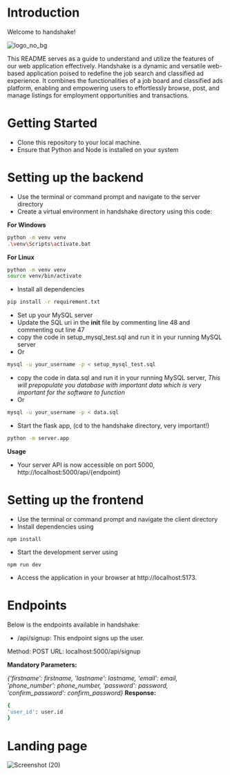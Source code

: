 # Introduction
Welcome to handshake!

![logo_no_bg](https://github.com/dominic-source/handshake/assets/68060853/e3d0eabe-d6d7-45d6-80c2-c73065d53fd3)

This README serves as a guide to understand and utilize the features of our web application effectively.
Handshake is a dynamic and versatile web-based application poised to redefine the job search and classified ad experience. It combines the functionalities of a job board and classified ads platform, enabling and empowering users to effortlessly browse, post, and manage listings for employment opportunities and transactions.

# Getting Started
- Clone this repository to your local machine.
- Ensure that Python and Node is installed on your system

# Setting up the backend
- Use the terminal or command prompt and navigate to the server directory
- Create a virtual environment in handshake directory using this code:

**For Windows**
```bash
python -m venv venv
.\venv\Scripts\activate.bat
```
**For Linux**
```bash
python -m venv venv
source venv/bin/activate
```
- Install all dependencies
```bash
pip install -r requirement.txt
```
- Set up your MySQL server
- Update the SQL uri in the __init__ file by commenting line 48 and commenting out line 47
- copy the code in setup_mysql_test.sql and run it in your running MySQL server
- Or
```bash
mysql -u your_username -p < setup_mysql_test.sql
```
- copy the code in data.sql and run it in your running MySQL server, _This will prepopulate you database with important data which is very important for the software to function_
- Or
```bash
mysql -u your_username -p < data.sql
```
- Start the flask app, (cd to the handshake directory, very important!)
```bash
python -m server.app
```
**Usage**
- Your server API is now accessible on port 5000, http://localhost:5000/api/{endpoint}

# Setting up the frontend

- Use the terminal or command prompt and navigate the client directory
- Install dependencies using
```
npm install
```
- Start the development server using
```
npm run dev
```
- Access the application in your browser at http://localhost:5173.

# Endpoints
Below is the endpoints available in handshake:
- /api/signup: This endpoint signs up the user.

Method: POST
URL: localhost:5000/api/signup

**Mandatory Parameters:**

_{'firstname': firstname,
'lastname': lastname,
'email': email,
'phone_number': phone_number,
'password': password,
'confirm_password': confirm_password}_
**Response:**
```bash
{
'user_id': user.id
}
```
# Landing page
![Screenshot (20)](https://github.com/HandshakeOrg/handshake/assets/68060853/9de2d5ff-f839-4292-9484-8d7b87e341f2)
